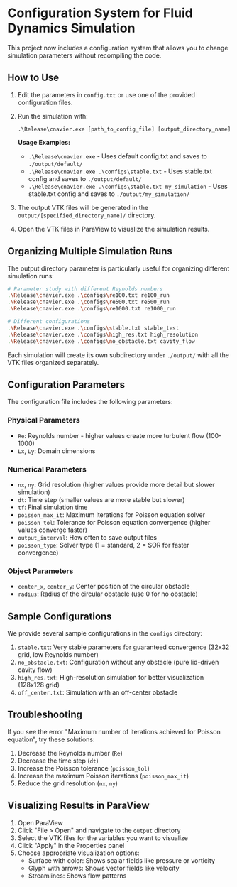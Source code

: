 # Configuration System for Fluid Dynamics Simulation

This project now includes a configuration system that allows you to change simulation parameters without recompiling the code.

## How to Use

1. Edit the parameters in `config.txt` or use one of the provided configuration files.
2. Run the simulation with:

   ```
   .\Release\cnavier.exe [path_to_config_file] [output_directory_name]
   ```

   **Usage Examples:**

   - `.\Release\cnavier.exe` - Uses default config.txt and saves to `./output/default/`
   - `.\Release\cnavier.exe .\configs\stable.txt` - Uses stable.txt config and saves to `./output/default/`
   - `.\Release\cnavier.exe .\configs\stable.txt my_simulation` - Uses stable.txt config and saves to `./output/my_simulation/`
3. The output VTK files will be generated in the `output/[specified_directory_name]/` directory.
4. Open the VTK files in ParaView to visualize the simulation results.

## Organizing Multiple Simulation Runs

The output directory parameter is particularly useful for organizing different simulation runs:

```bash
# Parameter study with different Reynolds numbers
.\Release\cnavier.exe .\configs\re100.txt re100_run
.\Release\cnavier.exe .\configs\re500.txt re500_run
.\Release\cnavier.exe .\configs\re1000.txt re1000_run

# Different configurations
.\Release\cnavier.exe .\configs\stable.txt stable_test
.\Release\cnavier.exe .\configs\high_res.txt high_resolution
.\Release\cnavier.exe .\configs\no_obstacle.txt cavity_flow
```

Each simulation will create its own subdirectory under `./output/` with all the VTK files organized separately.

## Configuration Parameters

The configuration file includes the following parameters:

### Physical Parameters

- `Re`: Reynolds number - higher values create more turbulent flow (100-1000)
- `Lx`, `Ly`: Domain dimensions

### Numerical Parameters

- `nx`, `ny`: Grid resolution (higher values provide more detail but slower simulation)
- `dt`: Time step (smaller values are more stable but slower)
- `tf`: Final simulation time
- `poisson_max_it`: Maximum iterations for Poisson equation solver
- `poisson_tol`: Tolerance for Poisson equation convergence (higher values converge faster)
- `output_interval`: How often to save output files
- `poisson_type`: Solver type (1 = standard, 2 = SOR for faster convergence)

### Object Parameters

- `center_x`, `center_y`: Center position of the circular obstacle
- `radius`: Radius of the circular obstacle (use 0 for no obstacle)

## Sample Configurations

We provide several sample configurations in the `configs` directory:

1. `stable.txt`: Very stable parameters for guaranteed convergence (32x32 grid, low Reynolds number)
2. `no_obstacle.txt`: Configuration without any obstacle (pure lid-driven cavity flow)
3. `high_res.txt`: High-resolution simulation for better visualization (128x128 grid)
4. `off_center.txt`: Simulation with an off-center obstacle

## Troubleshooting

If you see the error "Maximum number of iterations achieved for Poisson equation", try these solutions:

1. Decrease the Reynolds number (`Re`)
2. Decrease the time step (`dt`)
3. Increase the Poisson tolerance (`poisson_tol`)
4. Increase the maximum Poisson iterations (`poisson_max_it`)
5. Reduce the grid resolution (`nx`, `ny`)

## Visualizing Results in ParaView

1. Open ParaView
2. Click "File > Open" and navigate to the `output` directory
3. Select the VTK files for the variables you want to visualize
4. Click "Apply" in the Properties panel
5. Choose appropriate visualization options:
   - Surface with color: Shows scalar fields like pressure or vorticity
   - Glyph with arrows: Shows vector fields like velocity
   - Streamlines: Shows flow patterns
